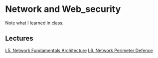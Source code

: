 # Network and Web_security
Note what I learned in class.
## Lectures
[L5. Network Fundamentals Architecture](/Network_fundamentals_architecture.md)
[L6. Network Perimeter Defence](/Network_perimeter_defence.md)

